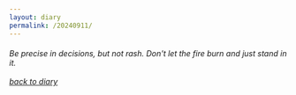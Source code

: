 ```yaml
---
layout: diary
permalink: /20240911/
---
```

<div class="text">
    <h6 class="mt-1 ms-1">
        Be precise in decisions, but not rash. Don't let the fire burn and just stand in it.<br/><br/>
        <a href="/diary/">back to diary</a>
    </h6>
</div>